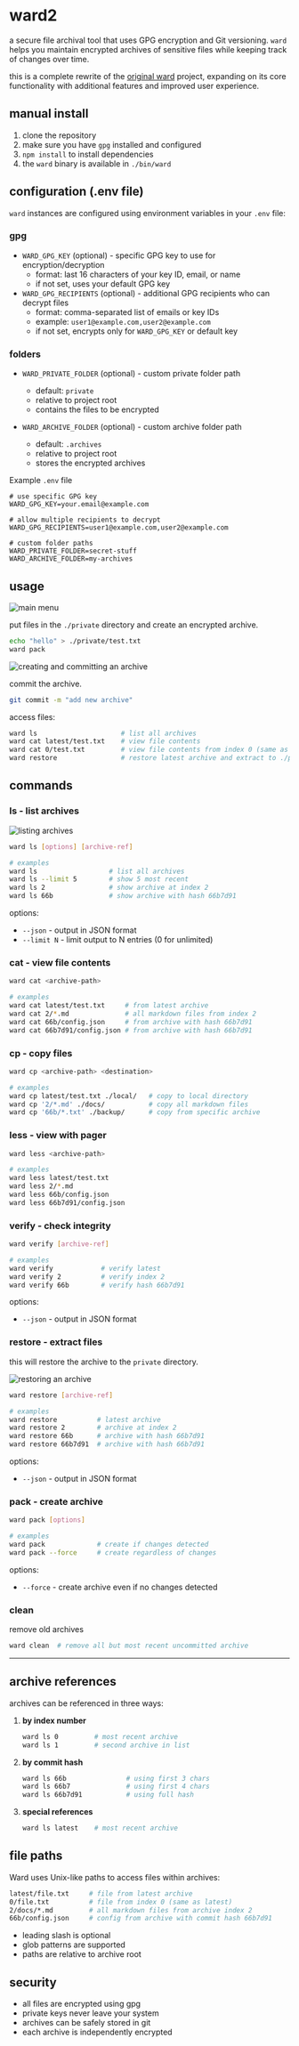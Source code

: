 # ward2

a secure file archival tool that uses GPG encryption and Git versioning. `ward` helps you maintain encrypted archives of sensitive files while keeping track of changes over time.

this is a complete rewrite of the [original ward](https://github.com/oeo/ward) project, expanding on its core functionality with additional features and improved user experience.

## manual install 

1. clone the repository
2. make sure you have `gpg` installed and configured
3. `npm install` to install dependencies
4. the `ward` binary is available in `./bin/ward`

## configuration (.env file)

`ward` instances are configured using environment variables in your `.env` file:

### gpg
- `WARD_GPG_KEY` (optional) - specific GPG key to use for encryption/decryption
  - format: last 16 characters of your key ID, email, or name
  - if not set, uses your default GPG key
- `WARD_GPG_RECIPIENTS` (optional) - additional GPG recipients who can decrypt files
  - format: comma-separated list of emails or key IDs
  - example: `user1@example.com,user2@example.com`
  - if not set, encrypts only for `WARD_GPG_KEY` or default key

### folders
- `WARD_PRIVATE_FOLDER` (optional) - custom private folder path
  - default: `private`
  - relative to project root
  - contains the files to be encrypted

- `WARD_ARCHIVE_FOLDER` (optional) - custom archive folder path
  - default: `.archives`
  - relative to project root
  - stores the encrypted archives

Example `.env` file

```env
# use specific GPG key
WARD_GPG_KEY=your.email@example.com

# allow multiple recipients to decrypt
WARD_GPG_RECIPIENTS=user1@example.com,user2@example.com

# custom folder paths
WARD_PRIVATE_FOLDER=secret-stuff
WARD_ARCHIVE_FOLDER=my-archives
```

## usage 

![main menu](assets/menu.png)

put files in the `./private` directory and create an encrypted archive.

```bash
echo "hello" > ./private/test.txt
ward pack
```

![creating and committing an archive](assets/pack-commit.png)

commit the archive.

```bash
git commit -m "add new archive"
```

access files:

```bash
ward ls                     # list all archives
ward cat latest/test.txt    # view file contents
ward cat 0/test.txt         # view file contents from index 0 (same as latest)
ward restore                # restore latest archive and extract to ./private 
```

## commands

### ls - list archives

![listing archives](assets/ls.png)

```bash
ward ls [options] [archive-ref]

# examples
ward ls                  # list all archives
ward ls --limit 5        # show 5 most recent
ward ls 2                # show archive at index 2
ward ls 66b              # show archive with hash 66b7d91
```

options:
- `--json` - output in JSON format
- `--limit N` - limit output to N entries (0 for unlimited)

### cat - view file contents
```bash
ward cat <archive-path>

# examples
ward cat latest/test.txt     # from latest archive
ward cat 2/*.md              # all markdown files from index 2
ward cat 66b/config.json     # from archive with hash 66b7d91
ward cat 66b7d91/config.json # from archive with hash 66b7d91
```

### cp - copy files
```bash
ward cp <archive-path> <destination>

# examples
ward cp latest/test.txt ./local/   # copy to local directory
ward cp '2/*.md' ./docs/           # copy all markdown files
ward cp '66b/*.txt' ./backup/      # copy from specific archive
```

### less - view with pager
```bash
ward less <archive-path>

# examples
ward less latest/test.txt
ward less 2/*.md
ward less 66b/config.json
ward less 66b7d91/config.json
```

### verify - check integrity
```bash
ward verify [archive-ref]

# examples
ward verify            # verify latest
ward verify 2          # verify index 2
ward verify 66b        # verify hash 66b7d91
```

options:
- `--json` - output in JSON format

### restore - extract files
this will restore the archive to the `private` directory.

![restoring an archive](assets/restore.png)

```bash
ward restore [archive-ref]

# examples
ward restore          # latest archive
ward restore 2        # archive at index 2
ward restore 66b      # archive with hash 66b7d91
ward restore 66b7d91  # archive with hash 66b7d91
```

options:
- `--json` - output in JSON format

### pack - create archive
```bash
ward pack [options]

# examples
ward pack             # create if changes detected
ward pack --force     # create regardless of changes
```

options:
- `--force` - create archive even if no changes detected

### clean 
remove old archives

```bash
ward clean  # remove all but most recent uncommitted archive
```

---

## archive references
archives can be referenced in three ways:

1. **by index number**
   ```bash
   ward ls 0         # most recent archive
   ward ls 1         # second archive in list
   ```

2. **by commit hash**
   ```bash
   ward ls 66b               # using first 3 chars
   ward ls 66b7              # using first 4 chars
   ward ls 66b7d91           # using full hash
   ```

3. **special references**
   ```bash
   ward ls latest    # most recent archive
   ```

## file paths

Ward uses Unix-like paths to access files within archives:

```bash
latest/file.txt     # file from latest archive
0/file.txt          # file from index 0 (same as latest)
2/docs/*.md         # all markdown files from archive index 2
66b/config.json     # config from archive with commit hash 66b7d91
```

- leading slash is optional
- glob patterns are supported
- paths are relative to archive root

## security

- all files are encrypted using gpg
- private keys never leave your system
- archives can be safely stored in git
- each archive is independently encrypted
